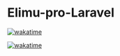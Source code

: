 
# Elimu-pro-Laravel

[![wakatime](https://wakatime.com/badge/user/563ecbb7-89c4-4563-82c1-258e14191d74/project/efd2a4e9-1f0d-45de-896b-be5b94dbc94d.svg)](https://wakatime.com/badge/user/563ecbb7-89c4-4563-82c1-258e14191d74/project/efd2a4e9-1f0d-45de-896b-be5b94dbc94d)

[![wakatime](https://wakatime.com/badge/user/563ecbb7-89c4-4563-82c1-258e14191d74/project/ee6913b8-8b42-4e04-8070-7bcbd777569e.svg)](https://wakatime.com/badge/user/563ecbb7-89c4-4563-82c1-258e14191d74/project/ee6913b8-8b42-4e04-8070-7bcbd777569e)
